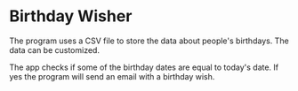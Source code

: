 # Birthday Wisher

The program uses a CSV file to store
the data about people's birthdays. 
The data can be customized.

The app checks if some of the birthday
dates are equal to today's date. If yes
the program will send an email with 
a birthday wish.